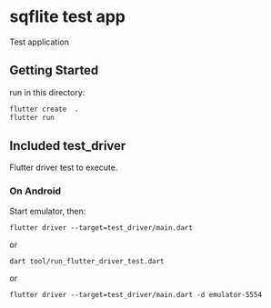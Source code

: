 # sqflite test app

Test application

## Getting Started

run in this directory:

```bash
flutter create  .
flutter run
```

## Included test_driver

Flutter driver test to execute.

### On Android

Start emulator, then:

```
flutter driver --target=test_driver/main.dart
```

or

```
dart tool/run_flutter_driver_test.dart
```

or 

```
flutter driver --target=test_driver/main.dart -d emulator-5554
```